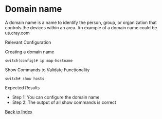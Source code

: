 # Domain name

A domain name is a name to identify the person, group, or organization that controls the devices within an area. An example of a domain name could be us.cray.com

Relevant Configuration

Creating a domain name

```
switch(config)# ip map-hostname
```

Show Commands to Validate Functionality

```
switch# show hosts
```

Expected Results

* Step 1: You can configure the domain name
* Step 2: The output of all show commands is correct

[Back to Index](../README.md)
